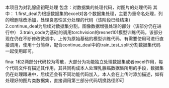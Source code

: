 本项目为对乳腺癌钼靶处理
包含：对数据集的处理代码，对图片的处理代码
其中：
1.first_deal为根据数据集的excel对各个数据集处理，主要为重命名处理，列的增删除改添加，处理良恶性区分处理的代码（该阶段已经结束）
2.continue_deal为后续对数据集分割，图像数据增强处理的部分（该部分仍在进行中）
3.train_code为基础的调用torchvision的resnet101模型训练代码，该部分现在仍在不断修改微调中，上传为原始基础的模型训练代码，有需要使用可进行直接调用，使用十分简单，配合continue_deal中的train_test_split分割数据集代码一起使用即可。

fina:
1和2两部分代码较为零散，大部分为功能独立处理数据集或者excel作用，每个代码文件有描述其作用，其共同构成本人处理乳腺癌数据集所用的手段，数据集仍在处理跟进中，后续还会有不同功能代码加入，本人会在上传时添加描述，如有处理好的图片类数据集，直接调用第三部分代码切换路径即可
